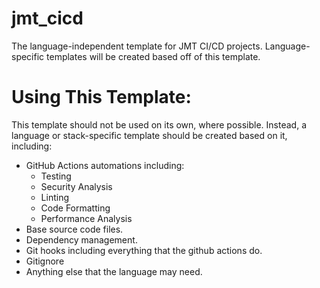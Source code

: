 # jmt_cicd
The language-independent template for JMT CI/CD projects. Language-specific templates will be created based off of this template.

# Using This Template:
This template should not be used on its own, where possible. Instead, a language or stack-specific 
template should be created based on it, including:
- GitHub Actions automations including:
    - Testing
    - Security Analysis
    - Linting
    - Code Formatting
    - Performance Analysis
- Base source code files.
- Dependency management.
- Git hooks including everything that the github actions do.
- Gitignore
- Anything else that the language may need.